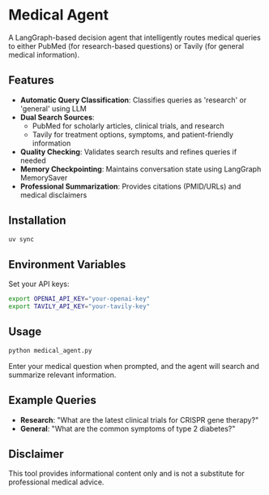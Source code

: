 # Medical Agent

A LangGraph-based decision agent that intelligently routes medical queries to either PubMed (for research-based questions) or Tavily (for general medical information).

## Features

- **Automatic Query Classification**: Classifies queries as 'research' or 'general' using LLM
- **Dual Search Sources**:
  - PubMed for scholarly articles, clinical trials, and research
  - Tavily for treatment options, symptoms, and patient-friendly information
- **Quality Checking**: Validates search results and refines queries if needed
- **Memory Checkpointing**: Maintains conversation state using LangGraph MemorySaver
- **Professional Summarization**: Provides citations (PMID/URLs) and medical disclaimers

## Installation

```bash
uv sync
```

## Environment Variables

Set your API keys:

```bash
export OPENAI_API_KEY="your-openai-key"
export TAVILY_API_KEY="your-tavily-key"
```

## Usage

```bash
python medical_agent.py
```

Enter your medical question when prompted, and the agent will search and summarize relevant information.

## Example Queries

- **Research**: "What are the latest clinical trials for CRISPR gene therapy?"
- **General**: "What are the common symptoms of type 2 diabetes?"

## Disclaimer

This tool provides informational content only and is not a substitute for professional medical advice.
